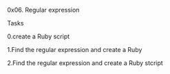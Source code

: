 0x06. Regular expression

Tasks

0.create a Ruby script

1.Find the regular expression and create a Ruby 

2.Find the regular expression and create a Ruby stcript
